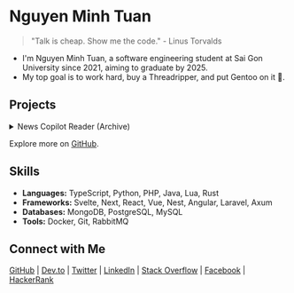 # Nguyen Minh Tuan

> "Talk is cheap. Show me the code." - Linus Torvalds

- I'm Nguyen Minh Tuan, a software engineering student at Sai Gon University since 2021, aiming to graduate by 2025.
- My top goal is to work hard, buy a Threadripper, and put Gentoo on it 💯.

## Projects

<details>
  <summary>News Copilot Reader (Archive)</summary>
  
  A news website with an AI Copilot to write and suggest news. Trains a GPT-2 model using a news corpus.
  - **Repo:** [News Copilot Reader](https://github.com/tnowad/news-copilot-reader)
  - **Tech:** Sveltekit, Flask, SQLite
  - **Role:** Full-stack development, Natural Language Processing (NLP), API integration
  - **Duration:** Mar 2024 - Apr 2024
</details>

Explore more on [GitHub](https://github.com/tnowad?tab=repositories).

## Skills

- **Languages:** TypeScript, Python, PHP, Java, Lua, Rust
- **Frameworks:** Svelte, Next, React, Vue, Nest, Angular, Laravel, Axum
- **Databases:** MongoDB, PostgreSQL, MySQL
- **Tools:** Docker, Git, RabbitMQ

## Connect with Me

[GitHub](https://github.com/tnowad) | [Dev.to](https://dev.to/tnowad) | [Twitter](https://twitter.com/tnowad_t) | [LinkedIn](https://linkedin.com/in/tnowad) | [Stack Overflow](https://stackoverflow.com/users/20390656) | [Facebook](https://fb.com/tnowad) | [HackerRank](https://www.hackerrank.com/tnowad)
